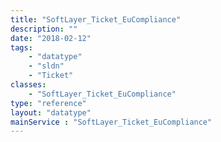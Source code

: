 ```yaml
---
title: "SoftLayer_Ticket_EuCompliance"
description: ""
date: "2018-02-12"
tags:
    - "datatype"
    - "sldn"
    - "Ticket"
classes:
    - "SoftLayer_Ticket_EuCompliance"
type: "reference"
layout: "datatype"
mainService : "SoftLayer_Ticket_EuCompliance"
---
```

